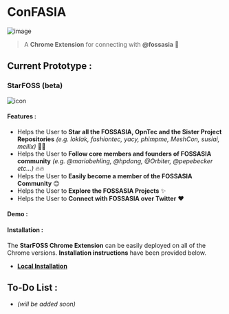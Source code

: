 # ConFASIA

![image](https://user-images.githubusercontent.com/5800726/34326440-f342bf66-e8d1-11e7-90e0-ea611a07f117.png)

> A **Chrome Extension** for connecting with **@fossasia** :rocket:


## Current Prototype :

### StarFOSS (beta)

![icon](https://user-images.githubusercontent.com/5800726/34366221-d6332962-eabe-11e7-8379-7044206e9c30.png)

#### Features : 

* Helps the User to **Star all the FOSSASIA, OpnTec and the Sister Project Repositories** *(e.g. loklak, fashiontec, yacy, phimpme, MeshCon, susiai, meilix)* :tada::tada:
* Helps the User to **Follow core members and founders of FOSSASIA community** *(e.g. @mariobehling, @hpdang, @Orbiter, @pepebecker etc...)* :fire::fire:
* Helps the User to **Easily become a member of the FOSSASIA Community** :blush:
* Helps the User to **Explore the FOSSASIA Projects** :sparkles:
* Helps the User to **Connect with FOSSASIA over Twitter** :heart:

#### Demo : 


#### Installation : 

The **StarFOSS Chrome Extension** can be easily deployed on all of the Chrome versions. **Installation instructions** have been provided below.

* **[Local Installation](/Releases/StarFOSS/README.md)**

## To-Do List :

* *(will be added soon)*
